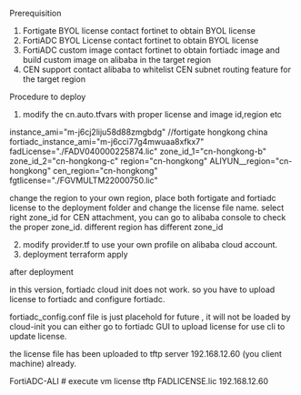 Prerequisition
1. Fortigate BYOL license
contact fortinet to obtain BYOL license
2. FortiADC BYOL License
contact fortinet to obtain BYOL license
3. FortiADC custom image
contact fortinet to obtain fortiadc image and build custom image on alibaba in the target region
4. CEN support
contact alibaba to whitelist CEN subnet routing feature for the target region

Procedure to deploy
1. modify the cn.auto.tfvars  with proper license and image id,region etc

instance_ami="m-j6cj2liju58d88zmgbdg" //fortigate hongkong china
fortiadc_instance_ami="m-j6cci77g4mwuaa8xfkx7"
fadLicense="./FADV040000225874.lic"
zone_id_1="cn-hongkong-b"
zone_id_2="cn-hongkong-c"
region="cn-hongkong"
ALIYUN__region="cn-hongkong"
cen_region="cn-hongkong"
fgtlicense="./FGVMULTM22000750.lic"

change the region to your own region, place both fortigate and fortiadc license to the deployment folder and change the license file name.
select right zone_id for CEN attachment, you can go to alibaba console to check the proper zone_id. different region has different zone_id

2. modify provider.tf to use your own profile on alibaba cloud account.
3. deployment
terraform apply 

after deployment

in this version, fortiadc cloud init does not work.
so you have to upload license to fortiadc and configure fortiadc.

fortiadc_config.conf  file is just placehold for future , it will not be loaded by cloud-init 
you can either go to fortiadc GUI to upload license for use cli to update license.

the license file has been uploaded to tftp server  192.168.12.60 (you client machine) already. 

FortiADC-ALI # execute vm license tftp FADLICENSE.lic 192.168.12.60



